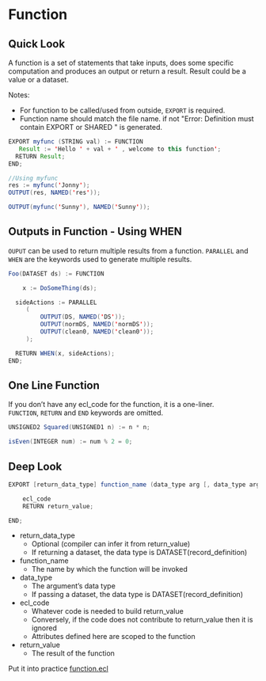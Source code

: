 # Function

## Quick Look

A function is a set of statements that take inputs, does some specific computation and produces an output or return a result. Result could be a value or a dataset.

Notes:

- For function to be called/used from outside, `EXPORT` is required.
- Function name should match the file name. if not "Error: Definition must contain EXPORT or SHARED " is generated.

```java
EXPORT myfunc (STRING val) := FUNCTION
   Result := 'Hello ' + val + ' , welcome to this function';
  RETURN Result;
END;

//Using myfunc
res := myfunc('Jonny');
OUTPUT(res, NAMED('res'));

OUTPUT(myfunc('Sunny'), NAMED('Sunny'));
```

## Outputs in Function - Using WHEN

`OUPUT` can be used to return multiple results from a function. `PARALLEL` and `WHEN` are the keywords used to generate multiple results.

```java
Foo(DATASET ds) := FUNCTION

    x := DoSomeThing(ds);

  sideActions := PARALLEL
     (
         OUTPUT(DS, NAMED('DS'));
         OUTPUT(normDS, NAMED('normDS'));
         OUTPUT(clean0, NAMED('clean0'));
     );

  RETURN WHEN(x, sideActions);
END;
```

## One Line Function

If you don’t have any ecl_code for the function, it is a one-liner. \
`FUNCTION`, `RETURN` and `END` keywords are omitted.

```java
UNSIGNED2 Squared(UNSIGNED1 n) := n * n;

isEven(INTEGER num) := num % 2 = 0;
```

## Deep Look

```java
EXPORT [return_data_type] function_name (data_type arg [, data_type arg]+) := FUNCTION

    ecl_code
    RETURN return_value;

END;
```

- return_data_type
  - Optional (compiler can infer it from return_value)
  - If returning a dataset, the data type is DATASET(record_definition)
- function_name
  - The name by which the function will be invoked
- data_type
  - The argument’s data type
  - If passing a dataset, the data type is DATASET(record_definition)
- ecl_code
  - Whatever code is needed to build return_value
  - Conversely, if the code does not contribute to return_value then it is ignored
  - Attributes defined here are scoped to the function
- return_value
  - The result of the function

Put it into practice [function.ecl](https://ide.hpccsystems.com/#)
